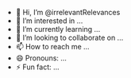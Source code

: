 - 👋 Hi, I’m @irrelevantRelevances
- 👀 I’m interested in ...
- 🌱 I’m currently learning ...
- 💞️ I’m looking to collaborate on ...
- 📫 How to reach me ...
- 😄 Pronouns: ...
- ⚡ Fun fact: ...

<!---
irrelevantRelevances/irrelevantRelevances is a ✨ special ✨ repository because its `README.md` (this file) appears on your GitHub profile.
You can click the Preview link to take a look at your changes.
--->
